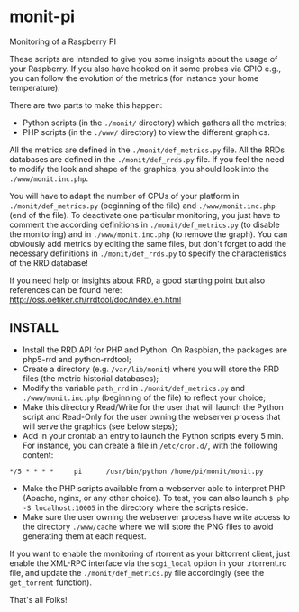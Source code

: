 monit-pi
========

Monitoring of a Raspberry PI


These scripts are intended to give you some insights about the usage
of your Raspberry. If you also have hooked on it some probes via GPIO
e.g., you can follow the evolution of the metrics (for instance your
home temperature).

There are two parts to make this happen:
   - Python scripts (in the `./monit/` directory) which gathers all the
     metrics;
   - PHP scripts (in the `./www/` directory) to view the different graphics.

All the metrics are defined in the `./monit/def_metrics.py` file. All the
RRDs databases are defined in the `./monit/def_rrds.py` file. If you feel
the need to modify the look and shape of the graphics, you should look
into the `./www/monit.inc.php`.

You will have to adapt the number of CPUs of your platform in 
`./monit/def_metrics.py` (beginning of the file) and `./www/monit.inc.php` 
(end of the file). To deactivate one particular monitoring, you just have 
to comment the according definitions in `./monit/def_metrics.py` (to disable 
the monitoring) and in `./www/monit.inc.php` (to remove the graph). You can 
obviously add metrics by editing the same files, but don't forget to add 
the necessary definitions in `./monit/def_rrds.py` to specify the 
characteristics of the RRD database!

If you need help or insights about RRD, a good starting point but also
references can be found here: http://oss.oetiker.ch/rrdtool/doc/index.en.html


INSTALL
-------
   - Install the RRD API for PHP and Python. On Raspbian, the packages are
     php5-rrd and python-rrdtool;
   - Create a directory (e.g. `/var/lib/monit`) where you will store the 
     RRD files (the metric historial databases);
   - Modify the variable `path_rrd` in `./monit/def_metrics.py` and 
     `./www/monit.inc.php` (beginning of the file) to reflect your choice;
   - Make this directory Read/Write for the user that will launch the 
     Python script and Read-Only for the user owning the webserver process 
     that will serve the graphics (see below steps);
   - Add in your crontab an entry to launch the Python scripts every 5 min. 
     For instance, you can create a file in `/etc/cron.d/`, with the following 
     content:

    */5 * * * *     pi      /usr/bin/python /home/pi/monit/monit.py

   - Make the PHP scripts available from a webserver able to interpret PHP 
     (Apache, nginx, or any other choice). To test, you can also launch 
     `$ php -S localhost:10005` in the directory where the scripts reside.
   - Make sure the user owning the webserver process have write access to
     the directory `./www/cache` where we will store the PNG files to avoid
     generating them at each request.

If you want to enable the monitoring of rtorrent as your bittorrent client,
just enable the XML-RPC interface via the `scgi_local` option in your
.rtorrent.rc file, and update the `./monit/def_metrics.py` file accordingly
(see the `get_torrent` function).

That's all Folks!
